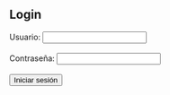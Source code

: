 <!DOCTYPE html>
<html>
<head>
  <title>Login</title>
</head>
<body>
  <h2>Login</h2>
  <form id="loginForm">
    <label for="username">Usuario:</label>
    <input type="text" id="username" name="username" required><br><br>
    <label for="password">Contraseña:</label>
    <input type="password" id="password" name="password" required><br><br>
    <input type="button" value="Iniciar sesión" onclick="validateForm()">
  </form>

  <script>
    function validateForm() {
      var username = document.getElementById('username').value;
      var password = document.getElementById('password').value;

      // Reemplaza estos valores con tus propios datos de usuario y contraseña
      var correctUsername = 'camilo';
      var correctPassword = 'camilo';

      if (username === correctUsername && password === correctPassword) {
        window.location.href = 'https://sites.google.com/view/descarga-certificados/eliminar-cursos?authuser=0';  // Reemplaza con la URL de la página de destino
      } else {
        alert('Usuario o contraseña incorrectos');
      }
    }
  </script>
</body>
</html>


